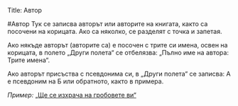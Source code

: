 Title: Автор

#Автор
Тук се записва авторът или авторите на книгата, както са посочени на корицата. Ако са няколко, се разделят с точка и запетая.

Ако някъде авторът (авторите са) е посочен с трите си имена, освен на корицата, в полето „Други полета“ се отбелязва: „Пълно име на автора: Трите имена“.

Ако авторът присъства с псевдонима си, в „Други полета“ се записва: А е псевдоним на Б или обратното, както в примера.

_Пример:_ [„Ще се изхрача на гробовете ви“](/books/646)
